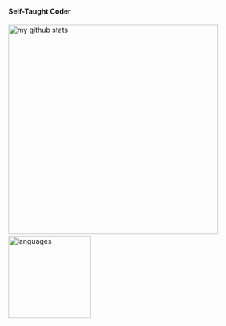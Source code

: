 #### Self-Taught Coder

<p>
    <img src="https://github-readme-stats.vercel.app/api?username=DeepthiTabithaBennet&show_icons=true&theme=tokyonight" alt="my github stats" width="420"/>&nbsp;
    <img src="https://github-readme-stats.vercel.app/api/top-langs/?username=DeepthiTabithaBennet&layout=compact&theme=tokyonight" alt="languages" height="165">
</p>

<!--
**DeepthiTabithaBennet/DeepthiTabithaBennet** is a ✨ _special_ ✨ repository because its `README.md` (this file) appears on your GitHub profile.

Here are some ideas to get you started:

- 🔭 I’m currently working on ...
- 🌱 I’m currently learning ...
- 👯 I’m looking to collaborate on ...
- 🤔 I’m looking for help with ...
- 💬 Ask me about ...
- 📫 How to reach me: ...
- 😄 Pronouns: ...
- ⚡ Fun fact: ...
-->
